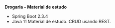 **Drogaria - Material de estudo**
- Spring Boot 2.3.4
- Java 11
Material de estudo. CRUD usando REST.


